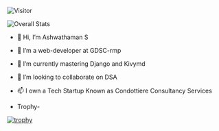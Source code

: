 ![Visitor](https://visitor-badge.laobi.icu/badge?page_id=Ashwaaahere.Ashwaaahere)

![Overall Stats](https://github-readme-stats.vercel.app/api?username=Ashwaaahere&count_private=true&show_icons=true&hide=contribs)

- 👋 Hi, I’m Ashwathaman S
- 👀 I’m a web-developer at GDSC-rmp
- 🌱 I’m currently mastering Django and Kivymd
- 💞️ I’m looking to collaborate on DSA
- 📫 I own a Tech Startup Known as Condottiere Consultancy Services


- Trophy-

[![trophy](https://github-profile-trophy.vercel.app/?username=Ashwaaahere)](https://github.com/ryo-ma/github-profile-trophy)
